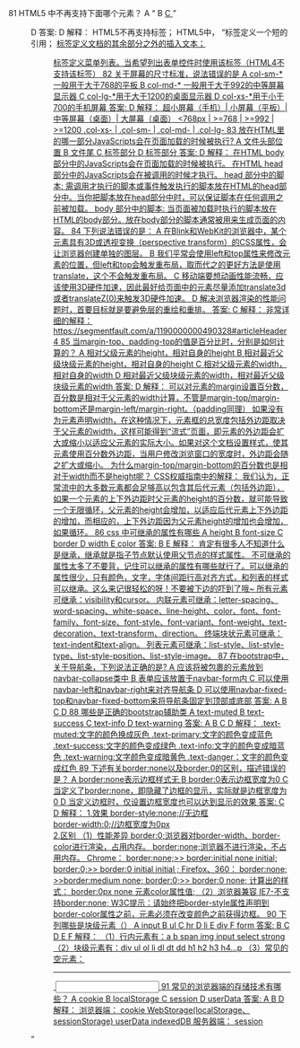 81  HTML5 中不再支持下面哪个元素？
            A    <q>
            B    <ins>
            C    <menu>
            D    <font>
        答案: D 
        解释：
            HTML5不再支持<font>标签；
            HTML5中，
            <q>标签定义一个短的引用；
            <ins>标签定义文档的其余部分之外的插入文本；
            <menu>标签定义菜单列表。当希望列出表单控件时使用该标签（HTML4不支持该标签）
82  关于屏幕的尺寸标准，说法错误的是
            A    col-sm-* 一般用于大于768的平板
            B    col-md-* 一般用于大于992的中等屏幕显示器
            C    col-lg-*用于大于1200的桌面显示器
            D    col-xs-*用于小于700的手机屏幕
        答案: D
        解释：
            超小屏幕（手机）|	小屏幕（平板）|	中等屏幕（桌面）|     大屏幕（桌面）
            <768px	      |     >=768       |  >=992        |        >=1200
            .col-xs-      |     .col-sm-    |    .col-md-   |        .col-lg-
83  放在HTML里的哪一部分JavaScripts会在页面加载的时候被执行?
            A    文件头部位置
            B    文件尾
            C    <head>标签部分
            D    <body>标签部分
        答案: D 
        解释：
            在HTML body部分中的JavaScripts会在页面加载的时候被执行。 
            在HTML head部分中的JavaScripts会在被调用的时候才执行。
            head 部分中的脚本: 需调用才执行的脚本或事件触发执行的脚本放在HTML的head部分中。当你把脚本放在head部分中时，可以保证脚本在任何调用之前被加载。
            body 部分中的脚本: 当页面被加载时执行的脚本放在HTML的body部分。放在body部分的脚本通常被用来生成页面的内容。
84  下列说法错误的是：
            A    在Blink和WebKit的浏览器中，某个元素具有3D或透视变换（perspective transform）的CSS属性，会让浏览器创建单独的图层。
            B    我们平常会使用left和top属性来修改元素的位置，但left和top会触发重布局，取而代之的更好方法是使用translate，这个不会触发重布局。
            C    移动端要想动画性能流畅，应该使用3D硬件加速，因此最好给页面中的元素尽量添加translate3d或者translateZ(0)来触发3D硬件加速。
            D    解决浏览器渲染的性能问题时，首要目标就是要避免层的重绘和重排。
        答案: C
        解释：
            非常详细的解释： https://segmentfault.com/a/1190000000490328#articleHeader4
85  当margin-top、padding-top的值是百分比时，分别是如何计算的？
            A    相对父级元素的height，相对自身的height
            B    相对最近父级块级元素的height，相对自身的height
            C    相对父级元素的width，相对自身的width
            D    相对最近父级块级元素的width，相对最近父级块级元素的width
        答案: D
        解释：
            可以对元素的margin设置百分数，百分数是相对于父元素的width计算，不管是margin-top/margin-bottom还是margin-left/margin-right。（padding同理）
            如果没有为元素声明width，在这种情况下，元素框的总宽度包括外边距取决于父元素的width，这样可能得到“流式”页面，即元素的外边距会扩大或缩小以适应父元素的实际大小。如果对这个文档设置样式，使其元素使用百分数外边距，当用户修改浏览窗口的宽度时，外边距会随之扩大或缩小。
            为什么margin-top/margin-bottom的百分数也是相对于width而不是height呢？
            CSS权威指南中的解释：
            我们认为，正常流中的大多数元素都会足够高以包含其后代元素（包括外边距），如果一个元素的上下外边距时父元素的height的百分数，就可能导致一个无限循环，父元素的height会增加，以适应后代元素上下外边距的增加，而相应的，上下外边距因为父元素height的增加也会增加，如果循环。
86  css 中可继承的属性有哪些
            A    height
            B    font-size
            C    border
            D    width
            E    color
        答案: B E 
        解释：
            肯定有很多人不知道什么是继承，继承就是指子节点默认使用父节点的样式属性。
            不可继承的属性太多了不要背，记住可以继承的属性有哪些就行了。可以继承的属性很少，只有颜色，文字，字体间距行高对齐方式，和列表的样式可以继承。这么来记很轻松的呀！不要被下边的吓到了哦~
            所有元素可继承：visibility和cursor。
            内联元素可继承：letter-spacing、word-spacing、white-space、line-height、color、font、font-family、font-size、font-style、font-variant、font-weight、text-decoration、text-transform、direction。
            终端块状元素可继承：text-indent和text-align。
            列表元素可继承：list-style、list-style-type、list-style-position、list-style-image。
87  在bootstrap中， 关于导航条，下列说法正确的是?
            A    应该将被包裹的元素放到navbar-collapse类中
            B    表单应该放置于navbar-form内
            C    可以使用navbar-left和navbar-right来对齐导航条
            D    可以使用navbar-fixed-top和navbar-fixed-bottom来将导航条固定到顶部或底部
        答案: A B C D
88  哪些是正确的bootstrap辅助类
            A    text-muted
            B    text-success
            C    text-info
            D    text-warning
        答案: A B C D 
        解释：
            .text-muted:文字的颜色换成灰色 
            .text-primary:文字的颜色变成蓝色 
            .text-success:文字的颜色变成绿色 
            .text-info:文字的颜色变成暗蓝色 
            .text-warning:文字颜色变成暗黄色 
            .text-danger：文字的颜色变成红色
89  下述有关border:none以及border:0的区别，描述错误的是？
            A    border:none表示边框样式无
            B    border:0表示边框宽度为0
            C    当定义了border:none，即隐藏了边框的显示，实际就是边框宽度为0
            D    当定义边框时，仅设置边框宽度也可以达到显示的效果
        答案: C D 
        解释：
            1.效果
            border-style:none;//无边框         
            border-width:0;//边框宽度为0px  
            2.区别
            （1）性能差异
            border:0;浏览器对border-width、border-color进行渲染，占用内存。
            border:none;浏览器不进行渲染，不占用内存。
            Chrome：
            border:none;>> border:initial none initial;
            border:0;>> border:0 initial  initial ;
            Firefox、360：
            border:none; >>border:medium none;
            border:0;>> border:0 none;
            计算出的样式：
            border:0px none 元素color属性值;
            （2）浏览器兼容
            IE7-不支持border:none;
            W3C提示：请始终把border-style属性声明到border-color属性之前，元素必须在改变颜色之前获得边框。
90  下列哪些是块级元素（）
            A    input
            B    ul
            C    hr
            D    li
            E    div
            F    form
        答案: B C D E F 
        解释：
            （1）行内元素有：a b span img input select strong 
            （2）块级元素有：div ul ol li dl dt dd h1 h2 h3 h4…p
            （3）常见的空元素：
            <br> <hr> <img> <input> <link> <meta>
91  常见的浏览器端的存储技术有哪些？
            A    cookie
            B    localStorage
            C    session
            D    userData
        答案: A B D
        解释：
            浏览器端：
            cookie
            WebStorage(localStorage、sessionStorage)
            userData
            indexedDB
            服务器端：
            session
